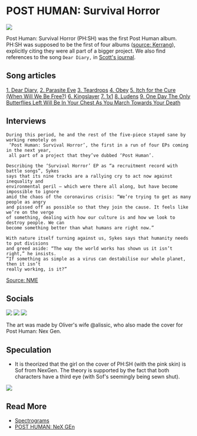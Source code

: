 # POST HUMAN: Survival Horror

![](../../Resources/characters/sof/img.png)

Post Human: Survival Horror (PH:SH) was the first Post Human album. PH:SH was supposed to be the first of four albums 
([source: Kerrang](https://www.kerrang.com/oli-sykes-on-bring-me-the-horizons-post-human-ep-series-theres-gonna-be-a-record-for-everyone)), 
explicitly citing they were all part of a bigger project. We also find references to the song `Dear Diary,` in 
[Scott's journal](../files/scott_personal_journal).

## Song articles

[1. Dear Diary,](song-dear-diary)
[2. Parasite Eve](song-parasite-eve)
[3. Teardrops](song-teardrops)
[4. Obey](song-obey)
[5. Itch for the Cure (When Will We Be Free?)](song-kingslayer-itch)
[6. Kingslayer](song-kingslayer-itch)
[7. 1x1](song-1x1)
[8. Ludens](song-ludens)
[9. One Day The Only Butterflies Left Will Be In Your Chest As You March Towards Your Death](song-butterflies)

## Interviews

```
During this period, he and the rest of the five-piece stayed sane by working remotely on
 ‘Post Human: Survival Horror’, the first in a run of four EPs coming in the next year, 
 all part of a project that they’ve dubbed ‘Post Human’.

Describing the ‘Survival Horror’ EP as “a recruitment record with battle songs”, Sykes 
says that its nine tracks are a rallying cry to act now against inequality and 
environmental peril – which were there all along, but have become impossible to ignore 
amid the chaos of the coronavirus crisis: “We’re trying to get as many people as angry 
and pissed off as possible so that they join the cause. It feels like we’re on the verge 
of something, dealing with how our culture is and how we look to destroy people. We can 
become something better than what humans are right now.”

With nature itself turning against us, Sykes says that humanity needs to put divisions 
and greed aside: “The way the world works has shown us it isn’t right,” he insists. 
“If something as simple as a virus can destabilise our whole planet, then it isn’t 
really working, is it?”
```
[Source: NME](https://www.nme.com/big-reads/bring-me-the-horizon-cover-interview-2020-post-human-survival-horror-2804768)

## Socials

![](../../Resources/music/ph1/insta_2020_10_14_ph1.jpg)
![](../../Resources/music/ph1/insta_2020_10_14_ph-back.jpg)
![](../../Resources/music/ph1/insta_2021_01_22_ph1_physical.jpg)

The art was made by Oliver's wife @alissic, who also made the cover for Post Human: 
Nex Gen.

## Speculation

- It is theorized that the girl on the cover of PH:SH (with the pink skin) is Sof 
from NexGen. The theory is supported by the fact that both characters have a third eye 
(with Sof's seemingly being sewn shut).

![](../../Resources/music/album_cover.png)

## Read More

- [Spectrograms](spectrograms)
- [POST HUMAN: NeX GEn](ph-nex-gen)